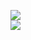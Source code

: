 [![](https://img.shields.io/badge/Made%20With-Github%20Spray-lightgrey.svg?style=for-the-badge&logo=github)](https://github.com/Annihil/github-spray#18691)  
[![](https://i.imgur.com/2DrTn0Z.gif)](https://github.com/Annihil/github-spray)
